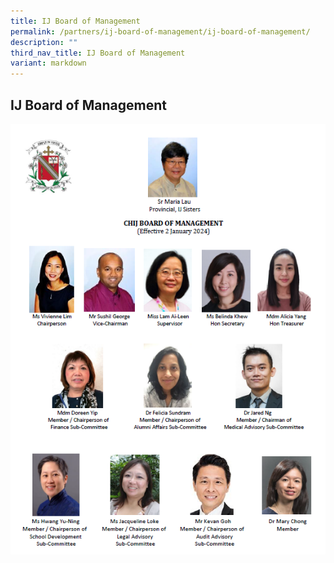 ```yaml
---
title: IJ Board of Management
permalink: /partners/ij-board-of-management/ij-board-of-management/
description: ""
third_nav_title: IJ Board of Management
variant: markdown
---
```

## IJ Board of Management 

![](/images/IJ_BOM_Members_Photo_Chart_20240102.png)